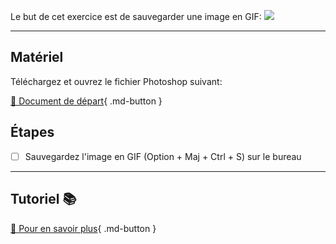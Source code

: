 Le but de cet exercice est de sauvegarder une image en GIF:
<img src="images/vecteur_rompre.png">
***  

## Matériel
Téléchargez et ouvrez le fichier Photoshop suivant:   

[📁 Document de départ](https://tim-montmorency.com/compendium/582-121%E2%80%93illustration-numerique/exercice/images/vecteur_rompre.pds
){ .md-button }   <br>



## Étapes

- [ ] Sauvegardez l'image en GIF (Option + Maj + Ctrl + S) sur le bureau


***  
## Tutoriel 📚
[📖 Pour en savoir plus](https://cmontmorency365-my.sharepoint.com/:v:/g/personal/flpilote_cmontmorency_qc_ca/EUHqTCjYyMVCkeIahHqiHHQBQ07BrCDjnLlFiHMkZadSIA?nav=eyJyZWZlcnJhbEluZm8iOnsicmVmZXJyYWxBcHAiOiJPbmVEcml2ZUZvckJ1c2luZXNzIiwicmVmZXJyYWxBcHBQbGF0Zm9ybSI6IldlYiIsInJlZmVycmFsTW9kZSI6InZpZXciLCJyZWZlcnJhbFZpZXciOiJNeUZpbGVzTGlua0NvcHkifX0&e=d1850G){ .md-button }   <br>





